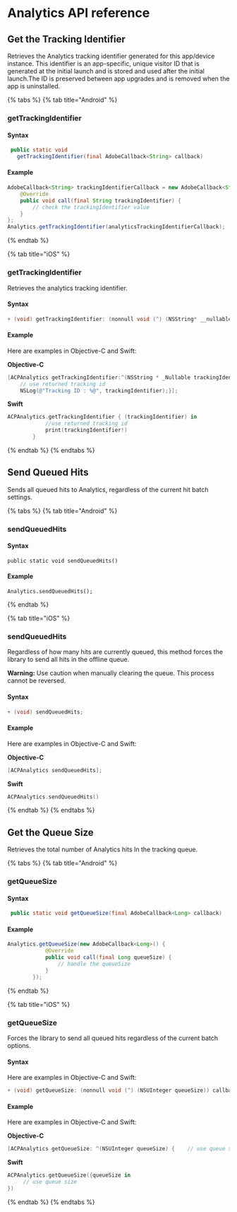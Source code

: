# Analytics API reference

## Get the Tracking Identifier <a id="gettrackingidentifier"></a>

Retrieves the Analytics tracking identifier generated for this app/device instance. This identifier is an app-specific, unique visitor ID that is generated at the initial launch and is stored and used after the initial launch.The ID is preserved between app upgrades and is removed when the app is uninstalled.  


{% tabs %}
{% tab title="Android" %}
### getTrackingIdentifier

#### Syntax

```java
 public static void
   getTrackingIdentifier(final AdobeCallback<String> callback)
```

#### **Example**

```java
AdobeCallback<String> trackingIdentifierCallback = new AdobeCallback<String>() {
    @Override
    public void call(final String trackingIdentifier) {
        // check the trackingIdentifier value    
    }
};
Analytics.getTrackingIdentifier(analyticsTrackingIdentifierCallback);
```
{% endtab %}

{% tab title="iOS" %}
### getTrackingIdentifier

Retrieves the analytics tracking identifier.

#### Syntax

```objectivec
+ (void) getTrackingIdentifier: (nonnull void (^) (NSString* __nullable trackingIdentifier)) callback;
```

#### Example

Here are examples in Objective-C and Swift:

**Objective-C**

```objectivec
[ACPAnalytics getTrackingIdentifier:^(NSString * _Nullable trackingIdentifier) {
    // use returned tracking id    
    NSLog(@"Tracking ID : %@", trackingIdentifier);}];
```

**Swift**

```swift
ACPAnalytics.getTrackingIdentifier { (trackingIdentifier) in
            //use returned tracking id
            print(trackingIdentifier!)
        }
```
{% endtab %}
{% endtabs %}

## Send Queued Hits <a id="sendqueuedhits"></a>

Sends all queued hits to Analytics, regardless of the current hit batch settings.

{% tabs %}
{% tab title="Android" %}
### sendQueuedHits

#### **Syntax**

```text
public static void sendQueuedHits()
```

#### **Example**

```text
Analytics.sendQueuedHits();
```
{% endtab %}

{% tab title="iOS" %}
### sendQueuedHits

Regardless of how many hits are currently queued, this method forces the library to send all hits in the offline queue.

**Warning:** Use caution when manually clearing the queue. This process cannot be reversed.

#### Syntax

```objectivec
+ (void) sendQueuedHits;
```

#### Example

Here are examples in Objective-C and Swift:

**Objective-C**

```objectivec
[ACPAnalytics sendQueuedHits];
```

**Swift**

```swift
ACPAnalytics.sendQueuedHits()
```
{% endtab %}
{% endtabs %}

## Get the Queue Size <a id="sendqueuedhits"></a>

Retrieves the total number of Analytics hits In the tracking queue.

{% tabs %}
{% tab title="Android" %}
### getQueueSize

#### Syntax

```java
 public static void getQueueSize(final AdobeCallback<Long> callback)
```

#### Example

```java
Analytics.getQueueSize(new AdobeCallback<Long>() {
            @Override
            public void call(final Long queueSize) {
                // handle the queueSize
            }
        });
```
{% endtab %}

{% tab title="iOS" %}
### getQueueSize

Forces the library to send all queued hits regardless of the current batch options.

#### Syntax

Here are examples in Objective-C and Swift:

```objectivec
+ (void) getQueueSize: (nonnull void (^) (NSUInteger queueSize)) callback;
```

#### Example

Here are examples in Objective-C and Swift:

**Objective-C**

```objectivec
[ACPAnalytics getQueueSize: ^(NSUInteger queueSize) {    // use queue size}];
```

**Swift**

```swift
ACPAnalytics.getQueueSize({queueSize in    
     // use queue size   
})
```
{% endtab %}
{% endtabs %}

